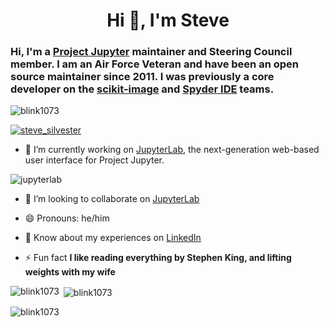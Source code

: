 <h1 align="center">Hi 👋, I'm Steve</h1>

### Hi, I'm a [Project Jupyter](https://jupyter.org/) maintainer and Steering Council member.  I am an Air Force Veteran and have been an open source maintainer since 2011.  I was previously a core developer on the [scikit-image](https://scikit-image.org/) and [Spyder IDE](https://www.spyder-ide.org/) teams.

<p align="left"> <img src="https://komarev.com/ghpvc/?username=blink1073&label=Profile%20views&color=0e75b6&style=flat" alt="blink1073" /> </p>

<p align="left"> <a href="https://twitter.com/steve_silvester" target="blank"><img src="https://img.shields.io/twitter/follow/steve_silvester?logo=twitter&style=for-the-badge" alt="steve_silvester" /></a> </p>

- 🔭 I’m currently working on [JupyterLab](https://jupyterlab.readthedocs.io/en/stable/), the next-generation web-based user interface for Project Jupyter.

<p align="left"> <img src="https://jupyterlab.readthedocs.io/en/stable/_images/jupyterlab.png" alt="jupyterlab" /> </p>

- 👯 I’m looking to collaborate on [JupyterLab](https://github.com/jupyterlab/jupyterlab)

- 😄 Pronouns: he/him

- 📄 Know about my experiences on [LinkedIn](https://www.linkedin.com/in/steven-silvester-90318721/)

- ⚡ Fun fact **I like reading everything by Stephen King, and lifting weights with my wife**

<p><img align="left" src="https://github-readme-stats.vercel.app/api/top-langs?username=blink1073&show_icons=true&locale=en&layout=compact" alt="blink1073" /></p>

<p>&nbsp;<img align="center" src="https://github-readme-stats.vercel.app/api?username=blink1073&show_icons=true&locale=en" alt="blink1073" /></p>

<p><img align="center" src="https://github-readme-streak-stats.herokuapp.com/?user=blink1073&" alt="blink1073" /></p>
